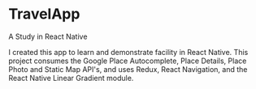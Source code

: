 # TravelApp
A Study in React Native

I created this app to learn and demonstrate facility in React Native. 
This project consumes the Google Place Autocomplete, Place Details, Place Photo and Static Map API's, and uses Redux, React Navigation, and the React Native Linear Gradient module. 
